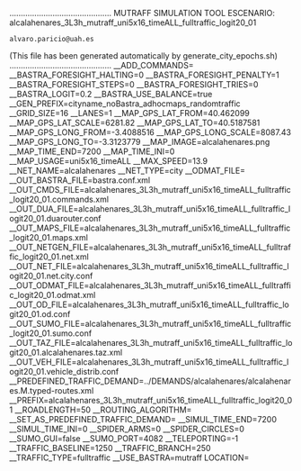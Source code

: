 .............................................
    MUTRAFF SIMULATION TOOL
    ESCENARIO: alcalahenares_3L3h_mutraff_uni5x16_timeALL_fulltraffic_logit20_01

    alvaro.paricio@uah.es
(This file has been generated automatically by generate_city_epochs.sh)
.............................................
__ADD_COMMANDS=
__BASTRA_FORESIGHT_HALTING=0
__BASTRA_FORESIGHT_PENALTY=1
__BASTRA_FORESIGHT_STEPS=0
__BASTRA_FORESIGHT_TRIES=0
__BASTRA_LOGIT=0.2
__BASTRA_USE_BALANCE=true
__GEN_PREFIX=cityname_noBastra_adhocmaps_randomtraffic
__GRID_SIZE=16
__LANES=1
__MAP_GPS_LAT_FROM=40.462099
__MAP_GPS_LAT_SCALE=6281.82
__MAP_GPS_LAT_TO=40.5187581
__MAP_GPS_LONG_FROM=-3.4088516
__MAP_GPS_LONG_SCALE=8087.43
__MAP_GPS_LONG_TO=-3.3123779
__MAP_IMAGE=alcalahenares.png
__MAP_TIME_END=7200
__MAP_TIME_INI=0
__MAP_USAGE=uni5x16_timeALL
__MAX_SPEED=13.9
__NET_NAME=alcalahenares
__NET_TYPE=city
__ODMAT_FILE=
__OUT_BASTRA_FILE=bastra.conf.xml
__OUT_CMDS_FILE=alcalahenares_3L3h_mutraff_uni5x16_timeALL_fulltraffic_logit20_01.commands.xml
__OUT_DUA_FILE=alcalahenares_3L3h_mutraff_uni5x16_timeALL_fulltraffic_logit20_01.duarouter.conf
__OUT_MAPS_FILE=alcalahenares_3L3h_mutraff_uni5x16_timeALL_fulltraffic_logit20_01.maps.xml
__OUT_NETGEN_FILE=alcalahenares_3L3h_mutraff_uni5x16_timeALL_fulltraffic_logit20_01.net.xml
__OUT_NET_FILE=alcalahenares_3L3h_mutraff_uni5x16_timeALL_fulltraffic_logit20_01.net.city.conf
__OUT_ODMAT_FILE=alcalahenares_3L3h_mutraff_uni5x16_timeALL_fulltraffic_logit20_01.odmat.xml
__OUT_OD_FILE=alcalahenares_3L3h_mutraff_uni5x16_timeALL_fulltraffic_logit20_01.od.conf
__OUT_SUMO_FILE=alcalahenares_3L3h_mutraff_uni5x16_timeALL_fulltraffic_logit20_01.sumo.conf
__OUT_TAZ_FILE=alcalahenares_3L3h_mutraff_uni5x16_timeALL_fulltraffic_logit20_01.alcalahenares.taz.xml
__OUT_VEH_FILE=alcalahenares_3L3h_mutraff_uni5x16_timeALL_fulltraffic_logit20_01.vehicle_distrib.conf
__PREDEFINED_TRAFFIC_DEMAND=../DEMANDS/alcalahenares/alcalahenares.M.typed-routes.xml
__PREFIX=alcalahenares_3L3h_mutraff_uni5x16_timeALL_fulltraffic_logit20_01
__ROADLENGTH=50
__ROUTING_ALGORITHM=
__SET_AS_PREDEFINED_TRAFFIC_DEMAND=
__SIMUL_TIME_END=7200
__SIMUL_TIME_INI=0
__SPIDER_ARMS=0
__SPIDER_CIRCLES=0
__SUMO_GUI=false
__SUMO_PORT=4082
__TELEPORTING=-1
__TRAFFIC_BASELINE=1250
__TRAFFIC_BRANCH=250
__TRAFFIC_TYPE=fulltraffic
__USE_BASTRA=mutraff
LOCATION=    <location netOffset="-465343.12,-4479111.07" convBoundary="0.00,0.00,8087.43,6281.82" origBoundary="-3.408842,40.462103,-3.312420,40.518754" projParameter="+proj=utm +zone=30 +ellps=WGS84 +datum=WGS84 +units=m +no_defs"/>
